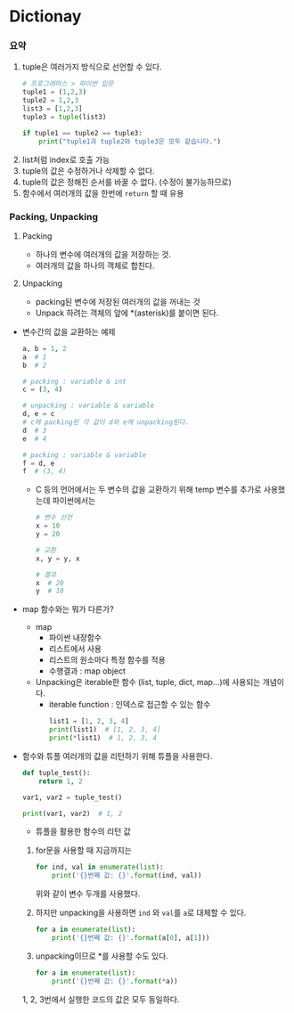 # Dictionay 

### 요약
1. tuple은 여러가지 방식으로 선언할 수 있다.
    ```py
    # 프로그래머스 > 파이썬 입문
    tuple1 = (1,2,3)
    tuple2 = 1,2,3
    list3 = [1,2,3]
    tuple3 = tuple(list3)

    if tuple1 == tuple2 == tuple3:
        print("tuple1과 tuple2와 tuple3은 모두 같습니다.")
    ```
2. list처럼 index로 호출 가능
3. tuple의 값은 수정하거나 삭제할 수 없다.
4. tuple의 값은 정해진 순서를 바꿀 수 없다. (수정이 불가능하므로)
5. 함수에서 여러개의 값을 한번에 `return` 할 때 유용

### Packing, Unpacking
1. Packing
    * 하나의 변수에 여러개의 값을 저장하는 것.
    * 여러개의 값을 하나의 객체로 합친다.

2. Unpacking
    * packing된 변수에 저장된 여러개의 값을 꺼내는 것
    * Unpack 하려는 객체의 앞에 *(asterisk)를 붙이면 된다.

* 변수간의 값을 교환하는 예제
    ```py
    a, b = 1, 2
    a  # 1
    b  # 2
    ```
    ```py
    # packing : variable & int
    c = (3, 4)

    # unpacking : variable & variable
    d, e = c
    # c에 packing된 각 값이 d와 e에 unpacking된다.
    d  # 3
    e  # 4

    # packing : variable & variable
    f = d, e
    f  # (3, 4)
    ```

    * C 등의 언어에서는 두 변수의 값을 교환하기 위해 temp 변수를 추가로 사용했는데 파이썬에서는
        ```py
        # 변수 선언
        x = 10
        y = 20

        # 교환
        x, y = y, x

        # 결과
        x  # 20
        y  # 10
        ```

* map 함수와는 뭐가 다른가?
    * map
        * 파이썬 내장함수
        * 리스트에서 사용
        * 리스트의 원소마다 특정 함수를 적용
        * 수행결과 : map object
    * Unpacking은 iterable한 함수 (list, tuple, dict, map...)에 사용되는 개념이다.
        * iterable function : 인덱스로 접근할 수 있는 함수
            ```py
            list1 = [1, 2, 3, 4]
            print(list1)  # [1, 2, 3, 4]
            print(*list1)  # 1, 2, 3, 4
            ```

* 함수와 튜플
    여러개의 값을 리턴하기 위해 튜플을 사용한다.
    ```py
    def tuple_test():
        return 1, 2
    
    var1, var2 = tuple_test()

    print(var1, var2)  # 1, 2
    ```
    * 튜플을 활용한 함수의 리턴 값
    1. for문을 사용할 때 지금까지는
        ```py
        for ind, val in enumerate(list):
            print('{}번째 값: {}'.format(ind, val))
        ```
        위와 같이 변수 두개를 사용했다.

    2. 하지만 unpacking을 사용하면 `ind` 와 `val`를 `a`로 대체할 수 있다.
        ```py
        for a in enumerate(list):
            print('{}번째 값: {}'.format(a[0], a[1]))
        ```
        
    3. unpacking이므로 *를 사용할 수도 있다.
        ```py
        for a in enumerate(list):
            print('{}번째 값: {}'.format(*a))
        ```

    1, 2, 3번에서 실행한 코드의 값은 모두 동일하다.